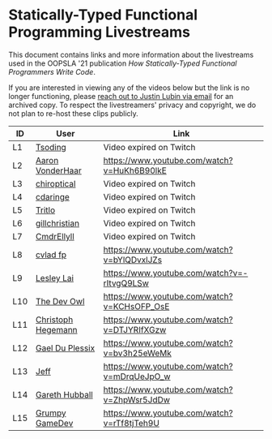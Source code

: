 # Statically-Typed Functional Programming Livestreams

This document contains links and more information about the livestreams used in
the OOPSLA '21 publication
_How Statically-Typed Functional Programmers Write Code_.

If you are interested in viewing any of the videos below but the link is no
longer functioning, please
[reach out to Justin Lubin via email](mailto:justinlubin@berkeley.edu)
for an archived copy. To respect the livestreamers' privacy and copyright, we
do not plan to re-host these clips publicly.


ID | User | Link
---|---|---
L1 | [Tsoding](https://www.twitch.tv/tsoding) | Video expired on Twitch
L2 | [Aaron VonderHaar](https://www.youtube.com/user/gruen0) | https://www.youtube.com/watch?v=HuKh6B90lkE
L3 | [chiroptical](https://www.twitch.tv/chiroptical) | Video expired on Twitch
L4 | [cdaringe](https://www.twitch.tv/cdaringe) | Video expired on Twitch
L5 | [Tritlo](https://www.twitch.tv/tritlo) | Video expired on Twitch
L6 | [gillchristian](https://www.twitch.tv/gillchristian) | Video expired on Twitch
L7 | [CmdrEllyll](https://www.twitch.tv/cmdrellyll) | Video expired on Twitch
L8 | [cvlad fp](https://www.youtube.com/c/cvladfp) | https://www.youtube.com/watch?v=bYlQDvxlJZs
L9 | [Lesley Lai](https://www.youtube.com/channel/UCw6w2apOo7DuUoDz0vHAVxQ) | https://www.youtube.com/watch?v=-rItvgQ9LSw
L10 | [The Dev Owl](https://www.youtube.com/c/TheDevOwl) | https://www.youtube.com/watch?v=KCHsOFP_OsE
L11 | [Christoph Hegemann](https://www.youtube.com/c/ChristophHegemann) | https://www.youtube.com/watch?v=DTJYRIfXGzw
L12 | [Gael Du Plessix](https://www.youtube.com/c/GaelDuPlessix) | https://www.youtube.com/watch?v=bv3h25eWeMk
L13 | [Jeff](https://www.youtube.com/user/jschomay) | https://www.youtube.com/watch?v=mDrqUeJpO_w
L14 | [Gareth Hubball](https://www.youtube.com/channel/UC0B3TK74rxHImJcuSR9PkqQ) | https://www.youtube.com/watch?v=ZhpWsr5JdDw
L15 | [Grumpy GameDev](https://www.youtube.com/channel/UCfNlxHHR7Ucwspu_p9mepzw) | https://www.youtube.com/watch?v=rTf8tjTeh9U
